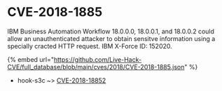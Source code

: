 # CVE-2018-1885

IBM Business Automation Workflow 18.0.0.0, 18.0.0.1, and 18.0.0.2 could allow an unauthenticated attacker to obtain sensitve information using a specially cracted HTTP request. IBM X-Force ID: 152020.

{% embed url="https://github.com/Live-Hack-CVE/full_database/blob/main/cves/2018/CVE-2018-1885.json" %}


* hook-s3c ~> [CVE-2018-18852](https://zeste.alice-snow.ru/2018/database/cve-2018-1885/cve-2018-18852-hook-s3c)